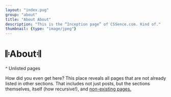 ```yaml
---
layout: "index.pug"
group: "about"
title: "About About"
description: "This is the “Inception page” of CSSence.com. Kind of."
thumbnail: {type: "image/jpeg"}
---
```


# 𝄆About𝄇
^ Unlisted pages

How did you even get here? This place reveals all pages that are not already listed in other sections.
That includes not just posts, but the sections themselves, itself (how recursive!), and [non-existing pages.](/404)
